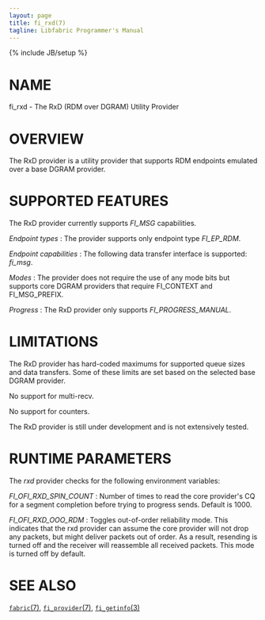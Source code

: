 ```yaml
---
layout: page
title: fi_rxd(7)
tagline: Libfabric Programmer's Manual
---
```

{% include JB/setup %}

# NAME

fi_rxd \- The RxD (RDM over DGRAM) Utility Provider

# OVERVIEW

The RxD provider is a utility provider that supports RDM endpoints
emulated over a base DGRAM provider.

# SUPPORTED FEATURES

The RxD provider currently supports *FI_MSG* capabilities.

*Endpoint types*
: The provider supports only endpoint type *FI_EP_RDM*.

*Endpoint capabilities* : The following data transfer interface is
supported: *fi_msg*.

*Modes*
: The provider does not require the use of any mode bits but supports
  core DGRAM providers that require FI_CONTEXT and FI_MSG_PREFIX.

*Progress*
: The RxD provider only supports *FI_PROGRESS_MANUAL*.

# LIMITATIONS

The RxD provider has hard-coded maximums for supported queue sizes and
data transfers. Some of these limits are set based on the selected
base DGRAM provider.

No support for multi-recv.

No support for counters.

The RxD provider is still under development and is not extensively
tested.

# RUNTIME PARAMETERS

The *rxd* provider checks for the following environment variables:

*FI_OFI_RXD_SPIN_COUNT*
: Number of times to read the core provider's CQ for a segment completion
  before trying to progress sends. Default is 1000.

*FI_OFI_RXD_OOO_RDM*
: Toggles out-of-order reliability mode. This indicates that the rxd provider
  can assume the core provider will not drop any packets, but might deliver
  packets out of order. As a result, resending is turned off and the receiver
  will reassemble all received packets. This mode is turned off by default.

# SEE ALSO

[`fabric`(7)](fabric.7.html),
[`fi_provider`(7)](fi_provider.7.html),
[`fi_getinfo`(3)](fi_getinfo.3.html)
